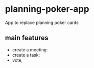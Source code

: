 # planning-poker-app
App to replace planning poker cards

## main features
- create a meeting:
- create a task;
- vote;
